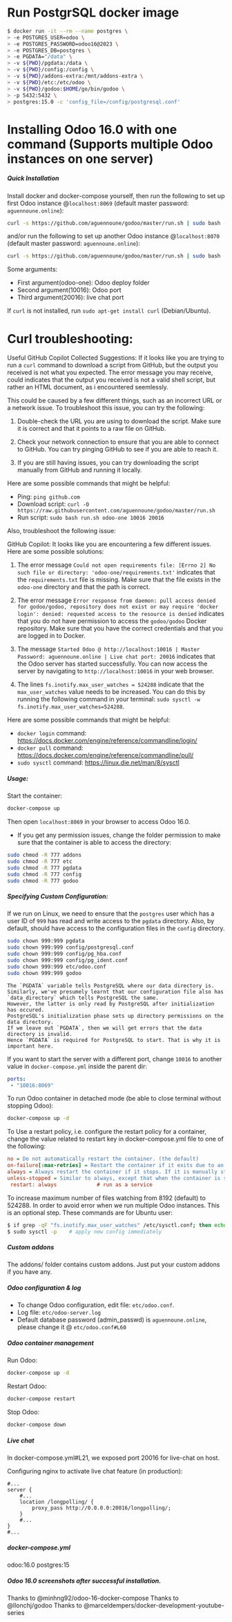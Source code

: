 # Run PostgrSQL docker image

```bash
$ docker run -it --rm --name postgres \
> -e POSTGRES_USER=odoo \
> -e POSTGRES_PASSWORD=odoo16@2023 \
> -e POSTGRES_DB=postgres \
> -e PGDATA="/data" \
> -v ${PWD}/pgdata:/data \
> -v ${PWD}/config:/config \
> -v ${PWD}/addons-extra:/mnt/addons-extra \
> -v ${PWD}/etc:/etc/odoo \
> -v ${PWD}/godoo:$HOME/go/bin/godoo \
> -p 5432:5432 \
> postgres:15.0 -c 'config_file=/config/postgresql.conf'
```

# Installing Odoo 16.0 with one command (Supports multiple Odoo instances on one server)

##### Quick Installation

Install docker and docker-compose yourself, then run the following to set up first Odoo instance @`localhost:8069` (default master password: `aguennoune.online`):

```bash
curl -s https://github.com/aguennoune/godoo/master/run.sh | sudo bash -s odoo-one 10016 20016
```
and/or run the following to set up another Odoo instance @`localhost:8070` (default master password: `aguennoune.online`):

```bash
curl -s https://github.com/aguennoune/godoo/master/run.sh | sudo bash -s odoo-two 11016 21016
```
Some arguments:
- First argument(odoo-one): Odoo deploy folder
- Second argument(10016): Odoo port
- Third argument(20016): live chat port

If `curl` is not installed, run `sudo apt-get install curl` (Debian/Ubuntu).

# Curl troubleshooting:

Useful GitHub Copilot Collected Suggestions: If it looks like you are trying to run a `curl` command to download a script from GitHub, but the output you received is not what you expected. The error message you may receive, could indicates that the output you received is not a valid shell script, but rather an HTML document, as i encountered seemlessly.

This could be caused by a few different things, such as an incorrect URL or a network issue. To troubleshoot this issue, you can try the following:

1. Double-check the URL you are using to download the script. Make sure it is correct and that it points to a raw file on GitHub.

2. Check your network connection to ensure that you are able to connect to GitHub. You can try pinging GitHub to see if you are able to reach it.

3. If you are still having issues, you can try downloading the script manually from GitHub and running it locally.

Here are some possible commands that might be helpful:

- Ping: `ping github.com`
- Download script: `curl -O https://raw.githubusercontent.com/aguennoune/godoo/master/run.sh`
- Run script: `sudo bash run.sh odoo-one 10016 20016`

Also, troubleshoot the following issue:

GitHub Copilot: It looks like you are encountering a few different issues. Here are some possible solutions:

1. The error message `Could not open requirements file: [Errno 2] No such file or directory: 'odoo-one/requirements.txt'` indicates that the `requirements.txt` file is missing. Make sure that the file exists in the `odoo-one` directory and that the path is correct.

2. The error message `Error response from daemon: pull access denied for godoo/godoo, repository does not exist or may require 'docker login': denied: requested access to the resource is denied` indicates that you do not have permission to access the `godoo/godoo` Docker repository. Make sure that you have the correct credentials and that you are logged in to Docker.

3. The message `Started Odoo @ http://localhost:10016 | Master Password: aguennoune.online | Live chat port: 20016` indicates that the Odoo server has started successfully. You can now access the server by navigating to `http://localhost:10016` in your web browser.

4. The lines `fs.inotify.max_user_watches = 524288` indicate that the `max_user_watches` value needs to be increased. You can do this by running the following command in your terminal: `sudo sysctl -w fs.inotify.max_user_watches=524288`.

Here are some possible commands that might be helpful:

- `docker login` command: https://docs.docker.com/engine/reference/commandline/login/
- `docker pull` command: https://docs.docker.com/engine/reference/commandline/pull/
- `sudo sysctl` command: https://linux.die.net/man/8/sysctl

##### Usage:

Start the container:

```bash
docker-compose up
```
Then open `localhost:8069` in your browser to access Odoo 16.0.

- If you get any permission issues, change the folder permission to make sure that the container is able to access the directory:

```bash
sudo chmod -R 777 addons
sudo chmod -R 777 etc
sudo chmod -R 777 pgdata
sudo chmod -R 777 config
sudo chmod -R 777 godoo
```

##### Specifying Custom Configuration:

If we run on Linux, we need to ensure that the `postgres` user which has a user ID of `999` has read and write access to the `pgdata` directory. Also, by default, should have access to the configuration files in the `config` directory.

```bash
sudo chown 999:999 pgdata
sudo chown 999:999 config/postgresql.conf
sudo chown 999:999 config/pg_hba.conf
sudo chown 999:999 config/pg_ident.conf
sudo chown 999:999 etc/odoo.conf
sudo chown 999:999 godoo
```

```{Note}
The `PGDATA` variable tells PostgreSQL where our data directory is. Similarly, we've presumely learnt that our configuration file also has `data_directory` which tells PostgreSQL the same.
However, the latter is only read by PostgreSQL after initialization has occured.
PostgreSQL's initialization phase sets up directory permissions on the data directory.
If we leave out `PGDATA`, then we will get errors that the data directory is invalid.
Hence `PGDATA` is required for PostgreSQL to start. That is why it is important here.   
```

If you want to start the server with a different port, change `10016` to another value in `docker-compose.yml` inside the parent dir:

```yaml
ports:
 - "10016:8069"
```

To run Odoo container in detached mode (be able to close terminal without stopping Odoo):

```bash
docker-compose up -d
```

To Use a restart policy, i.e. configure the restart policy for a container, change the value related to restart key in docker-compose.yml file to one of the following:

```ini
no = Do not automatically restart the container. (the default)
on-failure[:max-retries] = Restart the container if it exits due to an error, which manifests as a non-zero exit code. Optionally, limit the number of times the Docker daemon attempts to restart the container using the :max-retries option.
always = Always restart the container if it stops. If it is manually stopped, it is restarted only when Docker daemon restarts or the container itself is manually restarted. (See the second bullet listed in restart policy details)
unless-stopped = Similar to always, except that when the container is stopped (manually or otherwise), it is not restarted even after Docker daemon restarts.
 restart: always             # run as a service
```

To increase maximum number of files watching from 8192 (default) to 524288. In order to avoid error when we run multiple Odoo instances. This is an optional step. These commands are for Ubuntu user:

```bash
$ if grep -qF "fs.inotify.max_user_watches" /etc/sysctl.conf; then echo $(grep -F "fs.inotify.max_user_watches" /etc/sysctl.conf); else echo "fs.inotify.max_user_watches = 524288" | sudo tee -a /etc/sysctl.conf; fi
$ sudo sysctl -p    # apply new config immediately
```

##### Custom addons
The addons/ folder contains custom addons. Just put your custom addons if you have any.

##### Odoo configuration & log

- To change Odoo configuration, edit file: `etc/odoo.conf`.
- Log file: `etc/odoo-server.log`
- Default database password (admin_passwd) is `aguennoune.online`, please change it @ `etc/odoo.conf#L60`

##### Odoo container management
Run Odoo:

```bash
docker-compose up -d
```

Restart Odoo:

```bash
docker-compose restart
```

Stop Odoo:

```bash
docker-compose down
```

##### Live chat
In docker-compose.yml#L21, we exposed port 20016 for live-chat on host.

Configuring nginx to activate live chat feature (in production):

```nginx	
#...
server {
    #...
    location /longpolling/ {
        proxy_pass http://0.0.0.0:20016/longpolling/;
    }
    #...
}
#...
```

##### docker-compose.yml
odoo:16.0
postgres:15


##### Odoo 16.0 screenshots after successful installation.








Thanks to @minhng92/odoo-16-docker-compose
Thanks to @llonchj/godoo
Thanks to @marceldempers/docker-development-youtube-series